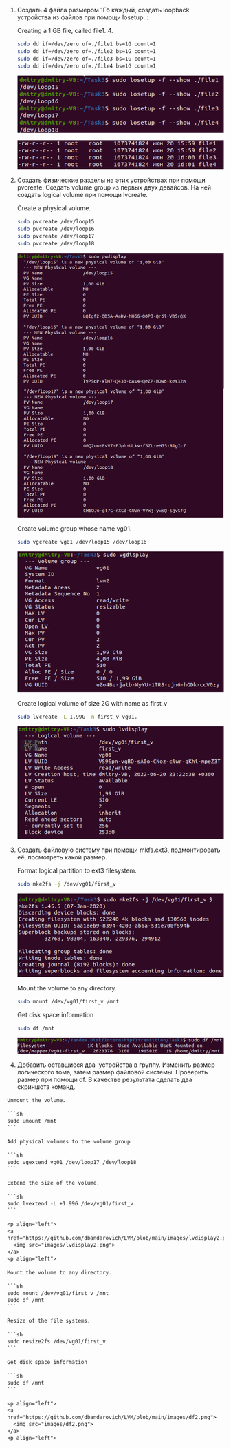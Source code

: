 1. Создать 4 файла размером 1Гб каждый, создать loopback устройства из файлов при помощи losetup. :
    
    Creating a 1 GB file, called file1..4.
    
    ```sh
    sudo dd if=/dev/zero of=./file1 bs=1G count=1
    sudo dd if=/dev/zero of=./file2 bs=1G count=1
    sudo dd if=/dev/zero of=./file3 bs=1G count=1
    sudo dd if=/dev/zero of=./file4 bs=1G count=1
    ```
    <p align="left">
    <a href="https://github.com/dbandarovich/LVM/blob/main/images/losetup.png">
      <img src="images/losetup.png">
    </a>
    <p align="left">
    
    <p align="left">
    <a href="https://github.com/dbandarovich/LVM/blob/main/images/files.PNG">
      <img src="images/files.PNG">
    </a>
    <p align="left">
  
        
2. Создать физические разделы на этих устройствах при помощи pvcreate. Создать volume group из первых двух девайсов. На ней создать logical volume при помощи lvcreate. 
    
    Create a physical volume.    
        
    ```sh
    sudo pvcreate /dev/loop15
    sudo pvcreate /dev/loop16
    sudo pvcreate /dev/loop17
    sudo pvcreate /dev/loop18
    ```
    <p align="left">
    <a href="https://github.com/dbandarovich/LVM/blob/main/images/new_volumes.png">
      <img src="images/new_volumes.png">
    </a>
    <p align="left">   
      
    Create volume group whose name vg01.
        
    ```sh
    sudo vgcreate vg01 /dev/loop15 /dev/loop16 
    ```
        
    <p align="left">
    <a href="https://github.com/dbandarovich/LVM/blob/main/images/group01.png">
      <img src="images/group01.png">
    </a>
    <p align="left"> 
          
    Create logical volume of size 2G with name as first_v
        
    ```sh
    sudo lvcreate -L 1.99G -n first_v vg01. 
    ```

    <p align="left">
    <a href="https://github.com/dbandarovich/LVM/blob/main/images/lvdisplay.png">
      <img src="images/lvdisplay.png">
    </a>
    <p align="left">         
      
3. Создать файловую систему при помощи mkfs.ext3, подмонтировать её, посмотреть какой размер. 
        
    Format logical partition to ext3 filesystem.
        
    ```sh
    sudo mke2fs -j /dev/vg01/first_v 
    ```    
    <p align="left">
    <a href="https://github.com/dbandarovich/LVM/blob/main/images/mke2fs.png">
      <img src="images/mke2fs.png">
    </a>
    <p align="left">       
        
    Mount the volume to any directory.
        
    ```sh
    sudo mount /dev/vg01/first_v /mnt
    ```    

    Get disk space information    
        
    ```sh
    sudo df /mnt
    ```          
        
    <p align="left">
    <a href="https://github.com/dbandarovich/LVM/blob/main/images/lvscan.png">
      <img src="images/lvscan.png">
    </a>
    <p align="left">        
        
  4. Добавить оставшиеся два  устройства в группу. Изменить размер логического тома, затем размер файловой системы. Проверить размер при помощи df. В качестве результата сделать два скриншота команд.
    
    Unmount the volume.   
        
    ```sh
    sudo umount /mnt
    ```         
    
    Add physical volumes to the volume group
    
    ```sh
    sudo vgextend vg01 /dev/loop17 /dev/loop18
    ```

    Extend the size of the volume.
        
    ```sh
    sudo lvextend -L +1.99G /dev/vg01/first_v
    ```        

    <p align="left">
    <a href="https://github.com/dbandarovich/LVM/blob/main/images/lvdisplay2.png">
      <img src="images/lvdisplay2.png">
    </a>
    <p align="left"> 
        
    Mount the volume to any directory.
        
    ```sh
    sudo mount /dev/vg01/first_v /mnt
    sudo df /mnt
    ```    
        
    Resize of the file systems.
        
    ```sh
    sudo resize2fs /dev/vg01/first_v
    ```      
        
    Get disk space information    
        
    ```sh
    sudo df /mnt
    ```  
        
    <p align="left">
    <a href="https://github.com/dbandarovich/LVM/blob/main/images/df2.png">
      <img src="images/df2.png">
    </a>
    <p align="left">         
